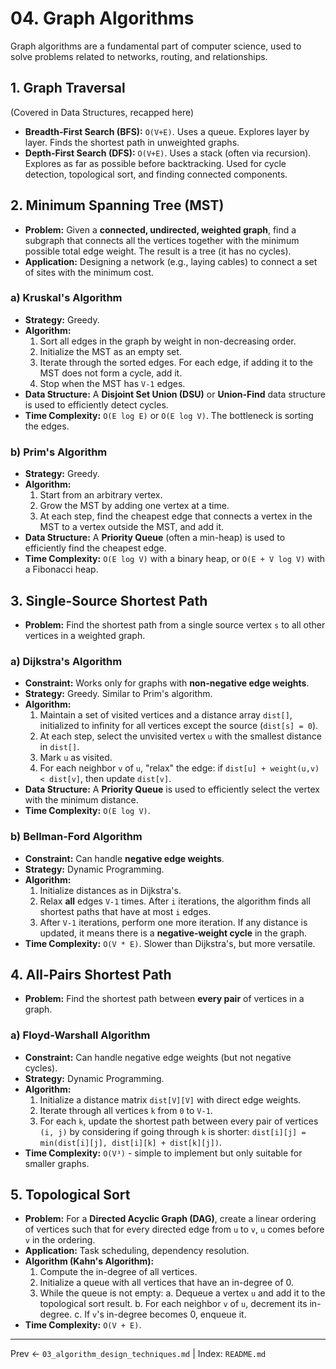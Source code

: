 # 04. Graph Algorithms

Graph algorithms are a fundamental part of computer science, used to solve problems related to networks, routing, and relationships.

## 1. Graph Traversal
(Covered in Data Structures, recapped here)
- **Breadth-First Search (BFS):** `O(V+E)`. Uses a queue. Explores layer by layer. Finds the shortest path in unweighted graphs.
- **Depth-First Search (DFS):** `O(V+E)`. Uses a stack (often via recursion). Explores as far as possible before backtracking. Used for cycle detection, topological sort, and finding connected components.

## 2. Minimum Spanning Tree (MST)
- **Problem:** Given a **connected, undirected, weighted graph**, find a subgraph that connects all the vertices together with the minimum possible total edge weight. The result is a tree (it has no cycles).
- **Application:** Designing a network (e.g., laying cables) to connect a set of sites with the minimum cost.

### a) Kruskal's Algorithm
- **Strategy:** Greedy.
- **Algorithm:**
  1. Sort all edges in the graph by weight in non-decreasing order.
  2. Initialize the MST as an empty set.
  3. Iterate through the sorted edges. For each edge, if adding it to the MST does not form a cycle, add it.
  4. Stop when the MST has `V-1` edges.
- **Data Structure:** A **Disjoint Set Union (DSU)** or **Union-Find** data structure is used to efficiently detect cycles.
- **Time Complexity:** `O(E log E)` or `O(E log V)`. The bottleneck is sorting the edges.

### b) Prim's Algorithm
- **Strategy:** Greedy.
- **Algorithm:**
  1. Start from an arbitrary vertex.
  2. Grow the MST by adding one vertex at a time.
  3. At each step, find the cheapest edge that connects a vertex in the MST to a vertex outside the MST, and add it.
- **Data Structure:** A **Priority Queue** (often a min-heap) is used to efficiently find the cheapest edge.
- **Time Complexity:** `O(E log V)` with a binary heap, or `O(E + V log V)` with a Fibonacci heap.

## 3. Single-Source Shortest Path
- **Problem:** Find the shortest path from a single source vertex `s` to all other vertices in a weighted graph.

### a) Dijkstra's Algorithm
- **Constraint:** Works only for graphs with **non-negative edge weights**.
- **Strategy:** Greedy. Similar to Prim's algorithm.
- **Algorithm:**
  1. Maintain a set of visited vertices and a distance array `dist[]`, initialized to infinity for all vertices except the source (`dist[s] = 0`).
  2. At each step, select the unvisited vertex `u` with the smallest distance in `dist[]`.
  3. Mark `u` as visited.
  4. For each neighbor `v` of `u`, "relax" the edge: if `dist[u] + weight(u,v) < dist[v]`, then update `dist[v]`.
- **Data Structure:** A **Priority Queue** is used to efficiently select the vertex with the minimum distance.
- **Time Complexity:** `O(E log V)`.

### b) Bellman-Ford Algorithm
- **Constraint:** Can handle **negative edge weights**.
- **Strategy:** Dynamic Programming.
- **Algorithm:**
  1. Initialize distances as in Dijkstra's.
  2. Relax **all** edges `V-1` times. After `i` iterations, the algorithm finds all shortest paths that have at most `i` edges.
  3. After `V-1` iterations, perform one more iteration. If any distance is updated, it means there is a **negative-weight cycle** in the graph.
- **Time Complexity:** `O(V * E)`. Slower than Dijkstra's, but more versatile.

## 4. All-Pairs Shortest Path
- **Problem:** Find the shortest path between **every pair** of vertices in a graph.

### a) Floyd-Warshall Algorithm
- **Constraint:** Can handle negative edge weights (but not negative cycles).
- **Strategy:** Dynamic Programming.
- **Algorithm:**
  1. Initialize a distance matrix `dist[V][V]` with direct edge weights.
  2. Iterate through all vertices `k` from `0` to `V-1`.
  3. For each `k`, update the shortest path between every pair of vertices `(i, j)` by considering if going through `k` is shorter: `dist[i][j] = min(dist[i][j], dist[i][k] + dist[k][j])`.
- **Time Complexity:** `O(V³)` - simple to implement but only suitable for smaller graphs.

## 5. Topological Sort
- **Problem:** For a **Directed Acyclic Graph (DAG)**, create a linear ordering of vertices such that for every directed edge from `u` to `v`, `u` comes before `v` in the ordering.
- **Application:** Task scheduling, dependency resolution.
- **Algorithm (Kahn's Algorithm):**
  1. Compute the in-degree of all vertices.
  2. Initialize a queue with all vertices that have an in-degree of 0.
  3. While the queue is not empty:
     a. Dequeue a vertex `u` and add it to the topological sort result.
     b. For each neighbor `v` of `u`, decrement its in-degree.
     c. If `v`'s in-degree becomes 0, enqueue it.
- **Time Complexity:** `O(V + E)`.

---
Prev ← `03_algorithm_design_techniques.md` | Index: `README.md`
